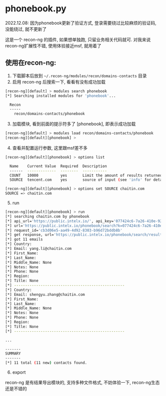 # phonebook.py

2022.12.08: 因为phonebook更新了验证方式, 登录需要绕过比较麻烦的验证码, 没能绕过, 就不更新了

这是一个 recon-ng 的插件, 如果想单独跑, 只留业务相关代码就可. 对我来说recon-ng扩展性不错, 使用体验接近msf, 就用着了

## 使用在recon-ng:

1. 下载脚本后放到 `~/.recon-ng/modules/recon/domains-contacts` 目录
2. 启用 recon-ng 后搜索一下, 看看有没有成功加载
```bash
[recon-ng][default] > modules search phonebook
[*] Searching installed modules for 'phonebook'...

  Recon
  -----
    recon/domains-contacts/phonebook
```

3. 加载模块, 看到前面的提示符多了 [phonebook], 即表示成功加载
```bash
[recon-ng][default] > modules load recon/domains-contacts/phonebook
[recon-ng][default][phonebook] > 
```

4. 查看并配置运行参数, 这里跟msf差不多
```bash
[recon-ng][default][phonebook] > options list

  Name    Current Value  Required  Description
  ------  -------------  --------  -----------
  COUNT   10000          yes       Limit the amount of results returned. (10000 default)
  SOURCE  tencent.com    yes       source of input (see 'info' for details)

[recon-ng][default][phonebook] > options set SOURCE chaitin.com
SOURCE => chaitin.com
```

5. run
```bash
[recon-ng][default][phonebook] > run
[*] searching chaitin.com by phonebook
[*] api_url='https://public.intelx.io/', api_key='077424c6-7a26-410e-9269-c9ac546886a4'
[*] url='https://public.intelx.io/phonebook/search?k=077424c6-7a26-410e-9269-c9ac546886a4', data='{"term": "chaitin.com", "maxresults": 10000, "media": 0, "target": 2, "terminate": [], "timeout": 20}'
[*] request_id='cb3d06e5-aa49-4d92-8303-b96d72bddb8b'
[*] get response, url='https://public.intelx.io/phonebook/search/result?k=077424c6-7a26-410e-9269-c9ac546886a4&id=cb3d06e5-aa49-4d92-8303-b96d72bddb8b&limit=10000'
[*] got 11 emails
[*] Country: 
[*] Email: yang.li@chaitin.com
[*] First_Name: 
[*] Last_Name: 
[*] Middle_Name: None
[*] Notes: None
[*] Phone: None
[*] Region: 
[*] Title: None
[*] --------------------------------------------------
[*] Country: 
[*] Email: shengyu.zhang@chaitin.com
[*] First_Name: 
[*] Last_Name: 
[*] Middle_Name: None
[*] Notes: None
[*] Phone: None
[*] Region: 
[*] Title: None
[*] --------------------------------------------------

...

-------
SUMMARY
-------
[*] 11 total (11 new) contacts found.
```

6. export

recon-ng 是有结果导出模块的, 支持多种文件格式, 不妨体验一下, recon-ng生态还是不错的